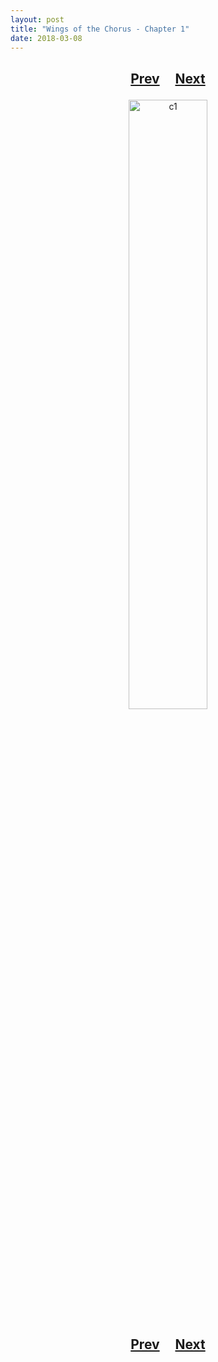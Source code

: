 ```yaml
---
layout: post
title: "Wings of the Chorus - Chapter 1"
date: 2018-03-08
---
```


<h2>
  <p style="text-align:center;">
    <a href="/wingsofthechorus/blog/2018/03/06/chapter0">Prev</a>
    &nbsp;&nbsp;&nbsp;
    <a href="">Next</a>
  </p>
</h2>

<p style="text-align:center;">
  <img src="/wingsofthechorus/images/c1.png" width="50%" alt="c1"/>
</p>

<h2>
  <p style="text-align:center;">
    <a href="/wingsofthechorus/blog/2018/03/06/chapter0">Prev</a>
    &nbsp;&nbsp;&nbsp;
    <a href="">Next</a>
  </p>
</h2>
